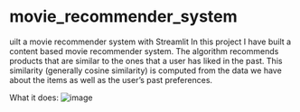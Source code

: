 # movie_recommender_system
uilt a movie recommender system with Streamlit In this project I have built a content based movie recommender system. The algorithm recommends products that are similar to the ones that a user has liked in the past. This similarity (generally cosine similarity) is computed from the data we have about the items as well as the user’s past preferences.

What it does: ![image](https://github.com/user-attachments/assets/61140535-fd45-40ec-bde5-15957b68fd4c)
